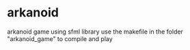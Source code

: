 # arkanoid
arkanoid game using sfml library
use the makefile in the folder "arkanoid_game" to compile and play
